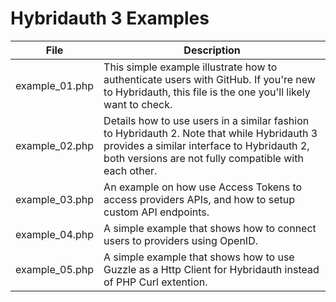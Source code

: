 Hybridauth 3 Examples
======================

File           | Description
-------------- | ------------------------------------------------------------------------------
example_01.php | This simple example illustrate how to authenticate users with GitHub. If you're new to Hybridauth, this file is the one you'll likely want to check.
example_02.php | Details how to use users in a similar fashion to Hybridauth 2. Note that while Hybridauth 3 provides a similar interface to Hybridauth 2, both versions are not fully compatible with each other.
example_03.php | An example on how use Access Tokens to access providers APIs, and how to setup custom API endpoints.
example_04.php | A simple example that shows how to connect users to providers using OpenID.
example_05.php | A simple example that shows how to use Guzzle as a Http Client for Hybridauth instead of PHP Curl extention.
